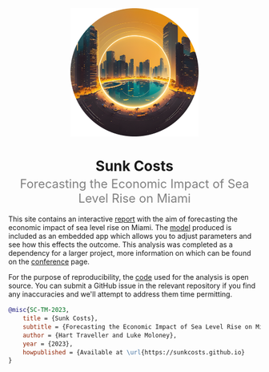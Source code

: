 <div align="center">
    <img width=256 src="assets/logos/sunk-costs-logo.png">
</div>

<h1 style="text-align: center;" >Sunk Costs</h1>

<p style="text-align: center; font-size: 24px; color:grey; position: relative; top: -20px; margin-bottom: -16px;">Forecasting the Economic Impact of Sea Level Rise on Miami</p>

This site contains an interactive [report](report.md) with the aim of forecasting the economic impact of sea level rise on Miami. The [model](model/note.md) produced is included as an embedded app which allows you to adjust parameters and see how this effects the outcome. This analysis was completed as a dependency for a larger project, more information on which can be found on the [conference](conference.md) page.

For the purpose of reproducibility, the [code](https://github.com/sunkcosts) used for the analysis is open source. You can submit a GitHub issue in the relevant repository if you find any inaccuracies and we'll attempt to address them time permitting.

```bibtex title="BibTeX Citation"
@misc{SC-TM-2023,
    title = {Sunk Costs},
    subtitle = {Forecasting the Economic Impact of Sea Level Rise on Miami},
    author = {Hart Traveller and Luke Moloney},
    year = {2023},
    howpublished = {Available at \url{https://sunkcosts.github.io}
}
```

